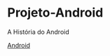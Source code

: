 # Projeto-Android
 A História do Android

<a href="https://luccas-gabriel.github.io/Projeto-Android/android.html">Android</a>